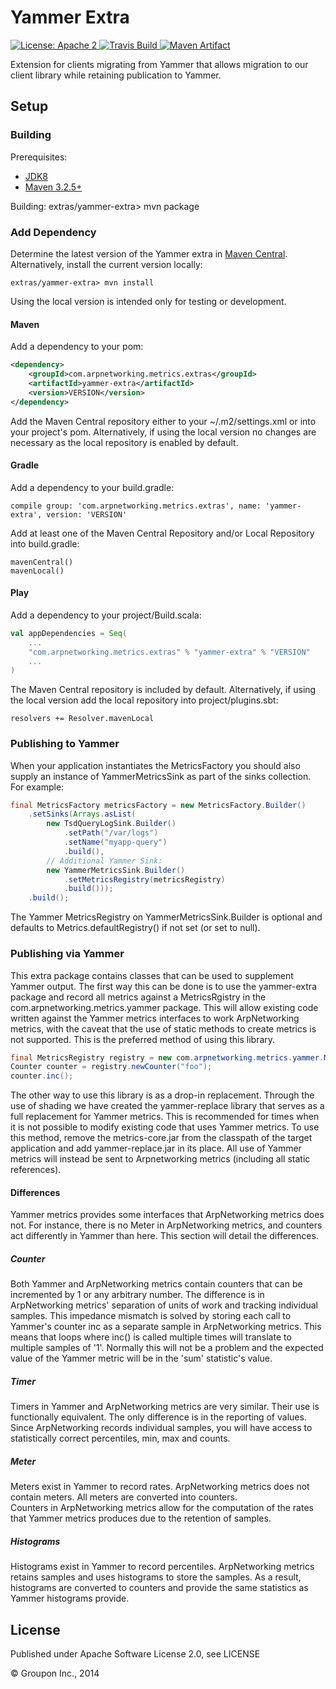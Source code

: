 Yammer Extra
============

<a href="https://raw.githubusercontent.com/ArpNetworking/metrics-yammer-extra/master/LICENSE">
    <img src="https://img.shields.io/hexpm/l/plug.svg"
         alt="License: Apache 2">
</a>
<a href="https://travis-ci.org/ArpNetworking/metrics-yammer-extra/">
    <img src="https://travis-ci.org/ArpNetworking/metrics-yammer-extra.png"
         alt="Travis Build">
</a>
<a href="http://search.maven.org/#search%7Cga%7C1%7Cg%3A%22com.arpnetworking.metrics.extras%22%20a%3A%22yammer-extra%22">
    <img src="https://img.shields.io/maven-central/v/com.arpnetworking.metrics.extras/yammer-extra.svg"
         alt="Maven Artifact">
</a>

Extension for clients migrating from Yammer that allows migration to our client library while retaining publication to Yammer.


Setup
-----

### Building

Prerequisites:
* [JDK8](http://www.oracle.com/technetwork/java/javase/downloads/jdk8-downloads-2133151.html)
* [Maven 3.2.5+](http://maven.apache.org/download.cgi)

Building:
    extras/yammer-extra> mvn package


### Add Dependency

Determine the latest version of the Yammer extra in [Maven Central](http://search.maven.org/#search%7Cga%7C1%7Cg%3A%22com.arpnetworking.metrics.extras%22%20a%3A%22yammer-extra%22).  Alternatively, install the current version locally:

    extras/yammer-extra> mvn install

Using the local version is intended only for testing or development.

#### Maven

Add a dependency to your pom:

```xml
<dependency>
    <groupId>com.arpnetworking.metrics.extras</groupId>
    <artifactId>yammer-extra</artifactId>
    <version>VERSION</version>
</dependency>
```

Add the Maven Central repository either to your ~/.m2/settings.xml or into your project's pom.  Alternatively, if using the local version no changes are necessary as the local repository is enabled by default.

#### Gradle

Add a dependency to your build.gradle:

    compile group: 'com.arpnetworking.metrics.extras', name: 'yammer-extra', version: 'VERSION'

Add at least one of the Maven Central Repository and/or Local Repository into build.gradle:
 
    mavenCentral()
    mavenLocal()

#### Play

Add a dependency to your project/Build.scala:

```scala
val appDependencies = Seq(
    ...
    "com.arpnetworking.metrics.extras" % "yammer-extra" % "VERSION"
    ...
)
```

The Maven Central repository is included by default.  Alternatively, if using the local version add the local repository into project/plugins.sbt:

    resolvers += Resolver.mavenLocal

### Publishing to Yammer

When your application instantiates the MetricsFactory you should also supply an instance of YammerMetricsSink as part of the sinks collection.  For example: 

```java
final MetricsFactory metricsFactory = new MetricsFactory.Builder()
    .setSinks(Arrays.asList(
        new TsdQueryLogSink.Builder()
            .setPath("/var/logs")
            .setName("myapp-query")
            .build(),
        // Additional Yammer Sink:
        new YammerMetricsSink.Builder()
            .setMetricsRegistry(metricsRegistry)
            .build()));
    .build();
```

The Yammer MetricsRegistry on YammerMetricsSink.Builder is optional and defaults to Metrics.defaultRegistry() if not set (or set to null).

### Publishing via Yammer

This extra package contains classes that can be used to supplement Yammer output.  The first way this can be done is to use the yammer-extra package and record all 
metrics against a MetricsRgistry in the com.arpnetworking.metrics.yammer package.  This will allow existing code written against the Yammer metrics interfaces to work 
ArpNetworking metrics, with the caveat that the use of static methods to create metrics is not supported.  This is the preferred method of using this library.

```java
final MetricsRegistry registry = new com.arpnetworking.metrics.yammer.MetricsFactory();
Counter counter = registry.newCounter("foo");
counter.inc();
```

The other way to use this library is as a drop-in replacement.  Through the use of shading we have created the yammer-replace library that serves as a full 
replacement for Yammer metrics.  This is recommended for times when it is not possible to modify existing code that uses Yammer metrics.  To use this method,
remove the metrics-core.jar from the classpath of the target application and add yammer-replace.jar in its place.  All use of Yammer metrics will instead be 
sent to Arpnetworking metrics (including all static references).


#### Differences

Yammer metrics provides some interfaces that ArpNetworking metrics does not.  For instance, there is no Meter in ArpNetworking metrics, 
and counters act differently in Yammer than here.  This section will detail the differences.

##### Counter

Both Yammer and ArpNetworking metrics contain counters that can be incremented by 1 or any arbitrary number.  The difference is in 
ArpNetworking metrics' separation of units of work and tracking individual samples.  This impedance mismatch is solved by storing each 
call to Yammer's counter inc as a separate sample in ArpNetworking metrics.  This means that loops where inc() is called multiple times 
will translate to multiple samples of '1'.  Normally this will not be a problem and the expected value of the Yammer metric will be in 
the 'sum' statistic's value.

##### Timer

Timers in Yammer and ArpNetworking metrics are very similar.  Their use is functionally equivalent.  The only difference is in the 
reporting of values.  Since ArpNetworking records individual samples, you will have access to statistically correct percentiles, min, max
and counts.
 
##### Meter

Meters exist in Yammer to record rates.  ArpNetworking metrics does not contain meters.  All meters are converted into counters.  
Counters in ArpNetworking metrics allow for the computation of the rates that Yammer metrics produces due to the retention of samples.

##### Histograms

Histograms exist in Yammer to record percentiles.  ArpNetworking metrics retains samples and uses histograms to store the samples.  As a 
result, histograms are converted to counters and provide the same statistics as Yammer histograms provide.

License
-------

Published under Apache Software License 2.0, see LICENSE

&copy; Groupon Inc., 2014
